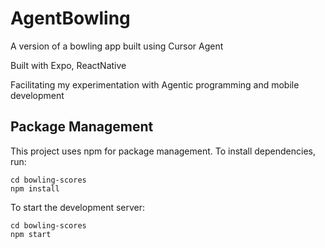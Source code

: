 # AgentBowling

A version of a bowling app built using Cursor Agent

Built with Expo, ReactNative

Facilitating my experimentation with Agentic programming and mobile development

## Package Management

This project uses npm for package management. To install dependencies, run:

```
cd bowling-scores
npm install
```

To start the development server:

```
cd bowling-scores
npm start
```
